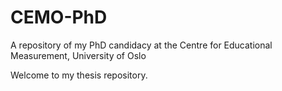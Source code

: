 # CEMO-PhD

A repository of my PhD candidacy at the Centre for Educational Measurement, University of Oslo

Welcome to my thesis repository.
